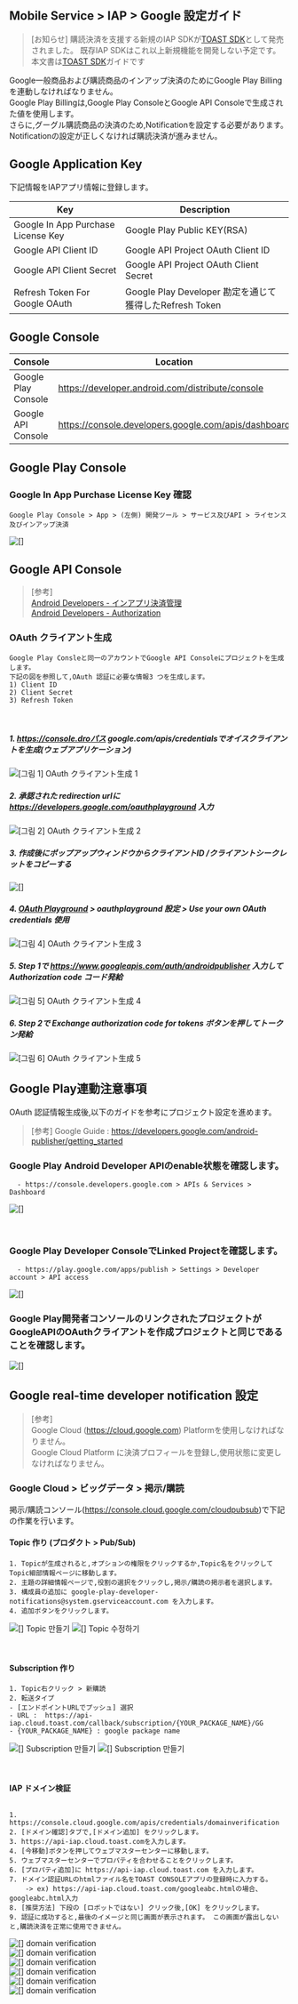 ## Mobile Service > IAP > Google 設定ガイド

> [お知らせ]
> 購読決済を支援する新規のIAP SDKが[TOAST SDK](http://docs.toast.com/ko/TOAST/ko/toast-sdk/overview/)として発売されました。
> 既存IAP SDKはこれ以上新規機能を開発しない予定です。
> 本文書は[TOAST SDK](http://docs.toast.com/ko/TOAST/ko/toast-sdk/overview/)ガイドです


Google一般商品および購読商品のインアップ決済のためにGoogle Play Billingを連動しなければなりません。<br>
Google Play Billingは,Google Play ConsoleとGoogle API Consoleで生成された値を使用します。<br>
さらに,グーグル購読商品の決済のため,Notificationを設定する必要があります。<br>
Notificationの設定が正しくなければ購読決済が進みません。




## Google Application Key
下記情報をIAPアプリ情報に登録します。

| Key | Description                                             |
| ---------------------------------- | ---------------------------------------------- |
| Google In App Purchase License Key | Google Play Public KEY(RSA)       |
| Google API Client ID               | Google API Project OAuth Client ID            |
| Google API Client Secret           | Google API Project OAuth Client Secret        |
| Refresh Token For Google OAuth     | Google Play Developer 勘定を通じて獲得したRefresh Token |


## Google Console
| Console        | Location                              |
| -------------- | ------------------------------- |
| Google Play Console | https://developer.android.com/distribute/console |
| Google API Console | https://console.developers.google.com/apis/dashboard |


## Google Play Console

### Google In App Purchase License Key 確認
```
Google Play Console > App > (左側) 開発ツール > サービス及びAPI > ライセンス及びインアップ決済
```
![[]](http://static.toastoven.net/prod_gamebase/StoreConsoleGuide/iap_google_license_ja.png)


## Google API Console

> [参考]<br>
> [Android Developers - インアプリ決済管理](http://developer.android.com/google/play/billing/billing_admin.html) <br>
> [Android Developers - Authorization](https://developers.google.com/identity/protocols/OAuth2WebServer)

### OAuth クライアント生成
```
Google Play Consleと同一のアカウントでGoogle API Consoleにプロジェクトを生成します。
下記の図を参照して,OAuth 認証に必要な情報3 つを生成します。
1) Client ID  
2) Client Secret  
3) Refresh Token  
```
<br>

##### 1. https://console.droパス google.com/apis/credentialsでオイスクライアントを生成(ウェブアプリケーション)
![[그림 1] OAuth クライアント生成 1](http://static.toastoven.net/prod_gamebase/StoreConsoleGuide/iap_google_credentials_ja.png)


##### 2. 承認された redirection urlに https://developers.google.com/oauthplayground 入力
![[그림 2] OAuth クライアント生成 2](http://static.toastoven.net/prod_gamebase/StoreConsoleGuide/iap_google_Oauth_ja.png)

##### 3. 作成後にポップアップウィンドウからクライアントID /クライアントシークレットをコピーする
![[]](http://static.toastoven.net/prod_gamebase/StoreConsoleGuide/iap_google_Oauth_clientSecret_ja.png)

##### 4. [OAuth Playground](https://developers.google.com/oauthplayground/) > oauthplayground 設定 > Use your own OAuth credentials 使用
![[그림 4] OAuth クライアント生成 3](http://static.toastoven.net/prod_gamebase/StoreConsoleGuide/iap_g_03.png)


##### 5. Step 1で https://www.googleapis.com/auth/androidpublisher 入力して Authorization code コード発給
![[그림 5] OAuth クライアント生成 4](http://static.toastoven.net/prod_gamebase/StoreConsoleGuide/iap_g_04.png)


##### 6. Step 2で Exchange authorization code for tokens ボタンを押してトークン発給
![[그림 6] OAuth クライアント生成 5](http://static.toastoven.net/prod_gamebase/StoreConsoleGuide/iap_g_05.png)


## Google Play連動注意事項

OAuth 認証情報生成後,以下のガイドを参考にプロジェクト設定を進めます。

> [参考]
> Google Guide : https://developers.google.com/android-publisher/getting_started

### Google Play Android Developer APIのenable状態を確認します。

```
  - https://console.developers.google.com > APIs & Services > Dashboard
```
![[]](http://static.toastoven.net/prod_gamebase/StoreConsoleGuide/iap-console-google-console-1.png)

<br>

### Google Play Developer ConsoleでLinked Projectを確認します。
 
```
  - https://play.google.com/apps/publish > Settings > Developer account > API access
```
![[]](http://static.toastoven.net/prod_gamebase/StoreConsoleGuide/iap-console-google-console-2.png)

### Google Play開発者コンソールのリンクされたプロジェクトがGoogleAPIのOAuthクライアントを作成プロジェクトと同じであることを確認します。
![[]](http://static.toastoven.net/prod_gamebase/StoreConsoleGuide/iap_google_linked_ja.png)

## Google real-time developer notification 設定

> [参考]<br>
> Google Cloud (https://cloud.google.com) Platformを使用しなければなりません。<br>
> Google Cloud Platform に決済プロフィールを登録し,使用状態に変更しなければなりません。


### Google Cloud > ビッグデータ > 掲示/購読

掲示/購読コンソール(https://console.cloud.google.com/cloudpubsub)で下記の作業を行います。

#### Topic 作り (プロダクト > Pub/Sub)

```
1. Topicが生成されると,オプションの権限をクリックするか,Topic名をクリックしてTopic細部情報ページに移動します。
2. 主題の詳細情報ページで,役割の選択をクリックし,掲示/購読の掲示者を選択します。
3. 構成員の追加に google-play-developer-notifications@system.gserviceaccount.com を入力します。
4. 追加ボタンをクリックします。
```
![[] Topic 만들기](http://static.toastoven.net/prod_gamebase/StoreConsoleGuide/iap_google_createTopic_ja.png)
![[] Topic 수정하기](http://static.toastoven.net/prod_gamebase/StoreConsoleGuide/iap_google_create_subscription_ja.png)

<br>

#### Subscription 作り
```
1. Topic右クリック > 新購読 
2. 転送タイプ
- [エンドポイントURLでプッシュ] 選択
- URL :  https://api-iap.cloud.toast.com/callback/subscription/{YOUR_PACKAGE_NAME}/GG
- {YOUR_PACKAGE_NAME} : google package name
```
![[] Subscription 만들기](http://static.toastoven.net/prod_gamebase/StoreConsoleGuide/iap_google_new_subscirption_ja.png)
![[] Subscription 만들기](http://static.toastoven.net/prod_gamebase/StoreConsoleGuide/iap-console-new-subscription.png)

<br>

#### IAP ドメイン検証
```

1. https://console.cloud.google.com/apis/credentials/domainverification
2. [ドメイン確認]タブで,[ドメイン追加] をクリックします。
3. https://api-iap.cloud.toast.comを入力します。
4. [今移動]ボタンを押してウェブマスターセンターに移動します。
5. ウェブマスターセンターでプロパティを合わせることをクリックします。
6. [プロパティ追加]に https://api-iap.cloud.toast.com を入力します。
7. ドメイン認証URLのhtmlファイル名をTOAST CONSOLEアプリの登録時に入力する。
    -> ex) https://api-iap.cloud.toast.com/googleabc.htmlの場合、googleabc.html入力
8. [推奨方法] 下段の [ロボットではない] クリック後,[OK] をクリックします。
9. 認証に成功すると,最後のイメージと同じ画面が表示されます。 この画面が露出しないと,購読決済を正常に使用できません。
```
![[] domain verification](http://static.toastoven.net/prod_gamebase/StoreConsoleGuide/iap-console-domain-verification_ja_1.png)<br>
![[] domain verification](http://static.toastoven.net/prod_gamebase/StoreConsoleGuide/iap_google_add_domain_ja.png)<br>
![[] domain verification](http://static.toastoven.net/prod_gamebase/StoreConsoleGuide/iap-console-domain-verification_ja_3.png)<br>
![[] domain verification](http://static.toastoven.net/prod_gamebase/StoreConsoleGuide/google_domain_auth.png)<br>
![[] domain verification](http://static.toastoven.net/prod_gamebase/StoreConsoleGuide/iap-console-domain-verification_ja_4.png)<br>
![[] domain verification](http://static.toastoven.net/prod_gamebase/StoreConsoleGuide/iap-console-domain-verification_ja_5.png)<br>



